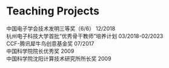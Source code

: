 ---
---

# Teaching Projects

中国电子学会技术发明三等奖（6/6） 12/2018  
杭州电子科技大学首批“优秀骨干教师”培养计划 03/2018-02/2023   
CCF-腾讯犀牛鸟创意基金奖 07/2017  
中国科学院院长优秀奖  2009  
中国科学院沈阳计算技术研究所所长奖  2009  
